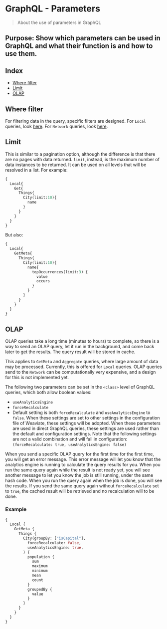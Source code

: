 # GraphQL - Parameters

> About the use of parameters in GraphQL 

## Purpose: Show which parameters can be used in GraphQL and what their function is and how to use them.

## Index
- [Where filter](#Where-filter)
- [Limit](#Limit)
- [OLAP](#OLAP)

## Where filter
For filtering data in the query, specific filters are designed. For `Local` queries, look [here](graphql_filters_local.md). For `Network` queries, look [here](graphql_filters_network.md).

## Limit
This is similar to a pagination option, although the difference is that there are no pages with data returned. `limit`, instead, is the maximum number of data instances to be returned. It can be used on all levels that will be resolved in a list. For example:

```graphql
{
  Local{
    Get{
      Things{
        City(limit:10){
          name
        }
      }
    }
  }
}
```

But also:
```graphql
{
  Local{
    GetMeta{
      Things{
        City(limit:10){
          name{
            topOccurrences(limit:3) {
              value
              occurs
            }
          }
        }
      }
    }
  }
}
```


## OLAP
OLAP queries take a long time (minutes to hours) to complete, so there is a way to send an OLAP query, let it run in the background, and come back later to get the results. The query result will be stored in cache. 

This applies to `GetMeta` and `Aggregate` queries, where large amount of data may be processed. Currently, this is offered for `Local` queries. OLAP queries send to the `Network` can be computationally very expensive, and a design for this is not implemented yet.

The following two parameters can be set in the `<class>` level of GraphQL queries, which both allow boolean values:
- `useAnalyticsEngine`
- `forceRecalculate` 
- Default setting is both `forceRecalculate` and `useAnalyticsEngine` to `false`. When these settings are set to other settings in the configuration file of Weaviate, these settings will be adopted. When these parameters are used in direct GraphQL queries, these settings are used rather than the default and configuration settings. Note that the following settings are not a valid combination and will fail in configuration: `(forceRecalculate: true, useAnalyticsEngine: false)`

When you send a specific OLAP query for the first time for the first time, you will get an error message. This error message will let you know that the analytics engine is running to calculate the query results for you. When you run the same query again while the result is not ready yet, you will see another message to let you know the job is still running, under the same hash code. When you run the query again when the job is done, you will see the results. If you send the same query again without `forceRecalculate` set to `true`, the cached result will be retrieved and no recalculation will to be done.

### Example
``` graphql
{
  Local {
    GetMeta {
      Things {
        City(groupBy: ["isCapital"],
          forceRecalculate: false,
          useAnalyticsEngine: true,
        ) {
          population {
            sum
            maximum
            minimum
            mean
            count
          }
          groupedBy {
            value
          }
        }
      }
    }
  }
}
```

